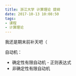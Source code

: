 ```yaml
---
title: 浙江大学 计算理论 提纲
date: 2017-10-13 10:08:50
tags:
- 课程
- 计算理论
---
```


我还是期末前补天吧（

<!-- more -->

自动机：

- 确定性有限自动机 - 正则表达式
- 非确定性有限自动机